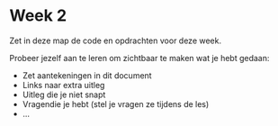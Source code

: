 # Week 2

Zet in deze map de code en opdrachten voor deze week.

Probeer jezelf aan te leren om zichtbaar te maken wat je hebt gedaan:
- Zet aantekeningen in dit document
- Links naar extra uitleg
- Uitleg die je niet snapt
- Vragendie je hebt (stel je vragen ze tijdens de les)
- ...
